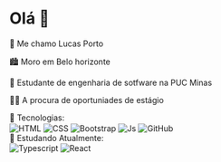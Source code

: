 <h1 align="left">Olá 👋</h1>
🙋 Me chamo Lucas Porto

🏙️ Moro em Belo horizonte

📖 Estudante de engenharia de sotfware na PUC Minas

👩‍💻 A procura de oportuniades de estágio

🔨 Tecnologias: 
</br>
 <img align="center" alt="HTML" src="https://img.shields.io/badge/HTML5-E34F26?style=for-the-badge&logo=html5&logoColor=white">
 <img align="center" alt="CSS" src="https://img.shields.io/badge/CSS3-1572B6?style=for-the-badge&logo=css3&logoColor=white">
 <img align="center" alt="Bootstrap" src="https://img.shields.io/badge/Bootstrap-563D7C?style=for-the-badge&logo=bootstrap&logoColor=white">
 <img align="center" alt="Js" src="https://img.shields.io/badge/JavaScript-323330?style=for-the-badge&logo=javascript&logoColor=F7DF1E">
 <img align="center" alt="GitHub" src="https://img.shields.io/badge/GitHub-100000?style=for-the-badge&logo=github&logoColor=white">
 </br>
 🔨 Estudando Atualmente:
 </br>
 <img align="center" alt="Typescript" src="https://img.shields.io/badge/TypeScript-007ACC?style=for-the-badge&logo=typescript&logoColor=white">
 <img align="center" alt="React" src="https://img.shields.io/badge/React-20232A?style=for-the-badge&logo=react&logoColor=61DAFB">
